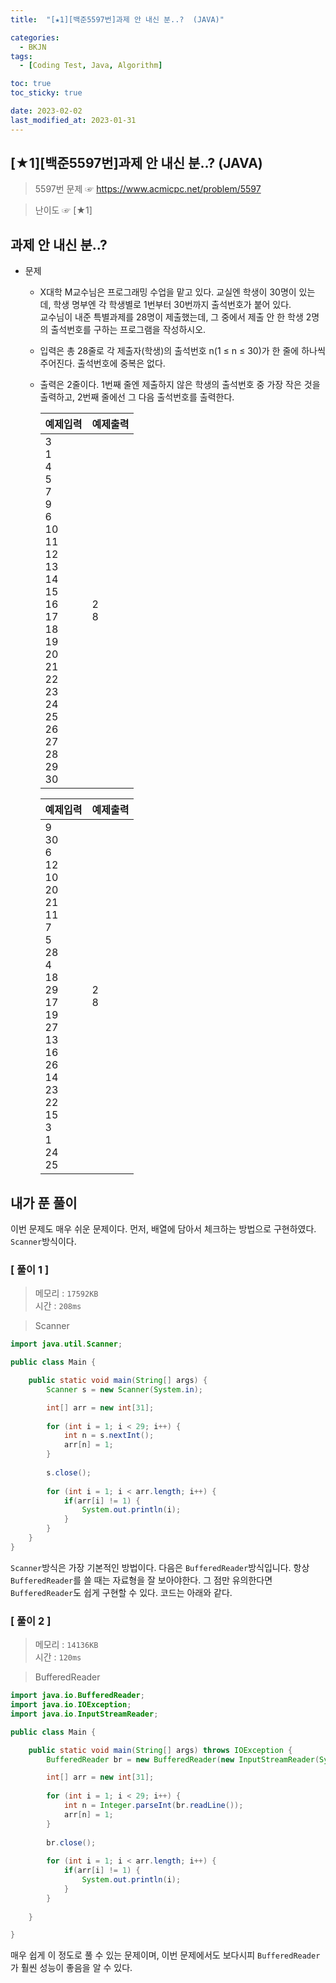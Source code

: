 ```yaml
---
title:  "[★1][백준5597번]과제 안 내신 분..?  (JAVA)" 

categories:
  - BKJN
tags:
  - [Coding Test, Java, Algorithm]

toc: true
toc_sticky: true

date: 2023-02-02
last_modified_at: 2023-01-31
---
```

[★1][백준5597번]과제 안 내신 분..? (JAVA)
----
> 5597번 문제 ☞ <https://www.acmicpc.net/problem/5597> 

> 난이도 ☞ [★1]
  
## 과제 안 내신 분..?
  
- 문제
  - X대학 M교수님은 프로그래밍 수업을 맡고 있다. 교실엔 학생이 30명이 있는데, 학생 명부엔 각 학생별로 1번부터 30번까지 출석번호가 붙어 있다.<br>교수님이 내준 특별과제를 28명이 제출했는데, 그 중에서 제출 안 한 학생 2명의 출석번호를 구하는 프로그램을 작성하시오.
  - 입력은 총 28줄로 각 제출자(학생)의 출석번호 n(1 ≤ n ≤ 30)가 한 줄에 하나씩 주어진다. 출석번호에 중복은 없다.
  - 출력은 2줄이다. 1번째 줄엔 제출하지 않은 학생의 출석번호 중 가장 작은 것을 출력하고, 2번째 줄에선 그 다음 출석번호를 출력한다.
    
	|예제입력|예제출력|
	|:--|:--|
	|3<br>1<br>4<br>5<br>7<br>9<br>6<br>10<br>11<br>12<br>13<br>14<br>15<br>16<br>17<br>18<br>19<br>20<br>21<br>22<br>23<br>24<br>25<br>26<br>27<br>28<br>29<br>30|2<br>8|

	|예제입력|예제출력|
	|:--|:--|
	|9<br>30<br>6<br>12<br>10<br>20<br>21<br>11<br>7<br>5<br>28<br>4<br>18<br>29<br>17<br>19<br>27<br>13<br>16<br>26<br>14<br>23<br>22<br>15<br>3<br>1<br>24<br>25|2<br>8|

## 내가 푼 풀이  
이번 문제도 매우 쉬운 문제이다. 먼저, 배열에 담아서 체크하는 방법으로 구현하였다. `Scanner`방식이다.
### [ 풀이 1 ]  
>메모리 : `17592KB`  
>시간 : `208ms`  

>Scanner
  
```java
import java.util.Scanner;

public class Main {

	public static void main(String[] args) {
		Scanner s = new Scanner(System.in);

		int[] arr = new int[31];
		
		for (int i = 1; i < 29; i++) {
			int n = s.nextInt();
			arr[n] = 1;
		}
		
		s.close();
		
		for (int i = 1; i < arr.length; i++) {
			if(arr[i] != 1) {
				System.out.println(i);
			}
		}			
	}
}
```
`Scanner`방식은 가장 기본적인 방법이다. 다음은 `BufferedReader`방식입니다. 항상 `BufferedReader`를 쓸 때는 자료형을 잘 보아야한다. 그 점만 유의한다면 `BufferedReader`도 쉽게 구현할 수 있다. 코드는 아래와 같다.
### [ 풀이 2 ]  
>메모리 : `14136KB`  
>시간 : `120ms`  
  
>BufferedReader
  
```java
import java.io.BufferedReader;
import java.io.IOException;
import java.io.InputStreamReader;

public class Main {

	public static void main(String[] args) throws IOException {
		BufferedReader br = new BufferedReader(new InputStreamReader(System.in));

		int[] arr = new int[31];
		
		for (int i = 1; i < 29; i++) {
			int n = Integer.parseInt(br.readLine());
			arr[n] = 1;
		}
		
		br.close();
		
		for (int i = 1; i < arr.length; i++) {
			if(arr[i] != 1) {
				System.out.println(i);
			}
		}	
		
	}

}
```
매우 쉽게 이 정도로 풀 수 있는 문제이며, 이번 문제에서도 보다시피 `BufferedReader`가 훨씬 성능이 좋음을 알 수 있다.